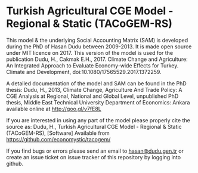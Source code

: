 # Turkish Agricultural CGE Model - Regional & Static (TACoGEM-RS)

This model & the underlying Social Accounting Matrix (SAM) is developed during the PhD of Hasan Dudu between 2009-2013. It is made open source under MIT licence on 2017. This version of the model is used for the publication 
Dudu, H., Cakmak E.H., 2017. Climate Change and Agriculture: An Integrated Approach to Evaluate Economy-wide Effects for Turkey. Climate and Development, doi:10.1080/17565529.2017.1372259.

A detailed documentation of the model and SAM can be found in the PhD thesis: 
Dudu, H., 2013, Climate Change, Agriculture And Trade Policy: A CGE Analysis at Regional, National and Global Level, unpublished PhD thesis, Middle East Technical University Department of Economics: Ankara available online at http://goo.gl/v7fE8L 

If you are interested in using any part of the model please properly cite the source as: 
Dudu, H., Turkish Agricultural CGE Model - Regional & Static (TACoGEM-RS), [Software] Available from https://github.com/economystic/tacogem/ 

If you find bugs or errors please send an email to hasan@dudu.gen.tr or create an issue ticket on issue tracker of this repository by logging into github.  
